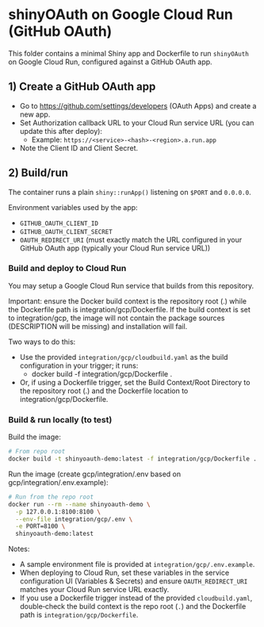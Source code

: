 # shinyOAuth on Google Cloud Run (GitHub OAuth)

This folder contains a minimal Shiny app and Dockerfile to run `shinyOAuth` on Google Cloud Run, configured against a GitHub OAuth app.

## 1) Create a GitHub OAuth app

- Go to https://github.com/settings/developers (OAuth Apps) and create a new app.
- Set Authorization callback URL to your Cloud Run service URL (you can update this after deploy):
  - Example: `https://<service>-<hash>-<region>.a.run.app`
- Note the Client ID and Client Secret.

## 2) Build/run

The container runs a plain `shiny::runApp()` listening on `$PORT` and `0.0.0.0`.

Environment variables used by the app:
- `GITHUB_OAUTH_CLIENT_ID`
- `GITHUB_OAUTH_CLIENT_SECRET` 
- `OAUTH_REDIRECT_URI` (must exactly match the URL configured in your GitHub OAuth app (typically your Cloud Run service URL))

### Build and deploy to Cloud Run

You may setup a Google Cloud Run service that builds from this repository.

Important: ensure the Docker build context is the repository root (.) while the Dockerfile path is integration/gcp/Dockerfile. If the build context is set to integration/gcp, the image will not contain the package sources (DESCRIPTION will be missing) and installation will fail.

Two ways to do this:

- Use the provided `integration/gcp/cloudbuild.yaml` as the build configuration in your trigger; it runs:
  - docker build -f integration/gcp/Dockerfile .
- Or, if using a Dockerfile trigger, set the Build Context/Root Directory to the repository root (.) and the Dockerfile location to integration/gcp/Dockerfile.

### Build & run locally (to test)

Build the image:

```bash
# From repo root
docker build -t shinyoauth-demo:latest -f integration/gcp/Dockerfile .
```

Run the image (create gcp/integration/.env based on gcp/integration/.env.example):

```bash
# Run from the repo root
docker run --rm --name shinyoauth-demo \
  -p 127.0.0.1:8100:8100 \
  --env-file integration/gcp/.env \
  -e PORT=8100 \
  shinyoauth-demo:latest
```

Notes:
- A sample environment file is provided at `integration/gcp/.env.example`.
- When deploying to Cloud Run, set these variables in the service configuration UI (Variables & Secrets) and ensure `OAUTH_REDIRECT_URI` matches your Cloud Run service URL exactly.
- If you use a Dockerfile trigger instead of the provided `cloudbuild.yaml`, double‑check the build context is the repo root (`.`) and the Dockerfile path is `integration/gcp/Dockerfile`.
